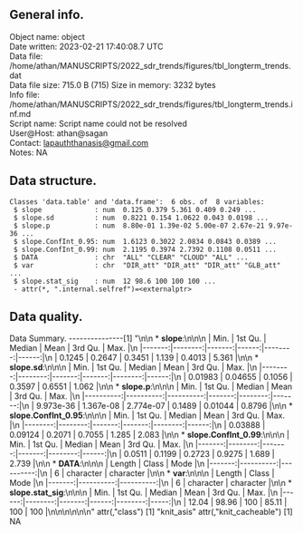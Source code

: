 <!-- This is a markdown file. -->


 General info.
---------------

Object name:    object      
Date written:   2023-02-21 17:40:08.7 UTC  
Data file:      /home/athan/MANUSCRIPTS/2022_sdr_trends/figures/tbl_longterm_trends.dat      
Data file size: 715.0 B (715) 
Size in memory: 3232 bytes      
Info file:      /home/athan/MANUSCRIPTS/2022_sdr_trends/figures/tbl_longterm_trends.inf.md      
Script name:    Script name could not be resolved      
User@Host:      athan@sagan   
Contact:        <lapauththanasis@gmail.com>      
Notes:          NA      


 Data structure.
-----------------

```
Classes 'data.table' and 'data.frame':	6 obs. of  8 variables:
 $ slope             : num  0.125 0.379 5.361 0.409 0.249 ...
 $ slope.sd          : num  0.8221 0.154 1.0622 0.043 0.0198 ...
 $ slope.p           : num  8.80e-01 1.39e-02 5.00e-07 2.67e-21 9.97e-36 ...
 $ slope.ConfInt_0.95: num  1.6123 0.3022 2.0834 0.0843 0.0389 ...
 $ slope.ConfInt_0.99: num  2.1195 0.3974 2.7392 0.1108 0.0511 ...
 $ DATA              : chr  "ALL" "CLEAR" "CLOUD" "ALL" ...
 $ var               : chr  "DIR_att" "DIR_att" "DIR_att" "GLB_att" ...
 $ slope.stat_sig    : num  12 98.6 100 100 100 ...
 - attr(*, ".internal.selfref")=<externalptr> 
```


 Data quality.
---------------
 Data Summary.
---------------[1] "\n\n  * **slope**:\n\n\n    |   Min. | 1st Qu. | Median |  Mean | 3rd Qu. |  Max. |\n    |-------:|--------:|-------:|------:|--------:|------:|\n    | 0.1245 |  0.2647 | 0.3451 | 1.139 |  0.4013 | 5.361 |\n\n  * **slope.sd**:\n\n\n    |    Min. | 1st Qu. | Median |   Mean | 3rd Qu. |  Max. |\n    |--------:|--------:|-------:|-------:|--------:|------:|\n    | 0.01983 | 0.04655 | 0.1056 | 0.3597 |  0.6551 | 1.062 |\n\n  * **slope.p**:\n\n\n    |      Min. |   1st Qu. |    Median |   Mean | 3rd Qu. |   Max. |\n    |----------:|----------:|----------:|-------:|--------:|-------:|\n    | 9.973e-36 | 1.367e-08 | 2.774e-07 | 0.1489 | 0.01044 | 0.8796 |\n\n  * **slope.ConfInt_0.95**:\n\n\n    |    Min. | 1st Qu. | Median |   Mean | 3rd Qu. |  Max. |\n    |--------:|--------:|-------:|-------:|--------:|------:|\n    | 0.03888 | 0.09124 | 0.2071 | 0.7055 |   1.285 | 2.083 |\n\n  * **slope.ConfInt_0.99**:\n\n\n    |   Min. | 1st Qu. | Median |   Mean | 3rd Qu. |  Max. |\n    |-------:|--------:|-------:|-------:|--------:|------:|\n    | 0.0511 |  0.1199 | 0.2723 | 0.9275 |   1.689 | 2.739 |\n\n  * **DATA**:\n\n\n    | Length |     Class |      Mode |\n    |-------:|----------:|----------:|\n    |      6 | character | character |\n\n  * **var**:\n\n\n    | Length |     Class |      Mode |\n    |-------:|----------:|----------:|\n    |      6 | character | character |\n\n  * **slope.stat_sig**:\n\n\n    |  Min. | 1st Qu. | Median |  Mean | 3rd Qu. | Max. |\n    |------:|--------:|-------:|------:|--------:|-----:|\n    | 12.04 |   98.96 |    100 | 85.11 |     100 |  100 |\n\n\n<!-- end of list -->\n\n\n"
attr(,"class")
[1] "knit_asis"
attr(,"knit_cacheable")
[1] NA
